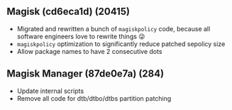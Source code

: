 ## Magisk (cd6eca1d) (20415)
- Migrated and rewritten a bunch of `magiskpolicy` code, because all software engineers love to rewrite things 😜
- `magiskpolicy` optimization to significantly reduce patched sepolicy size
- Allow package names to have 2 consecutive dots

## Magisk Manager (87de0e7a) (284)
- Update internal scripts
- Remove all code for dtb/dtbo/dtbs partition patching
